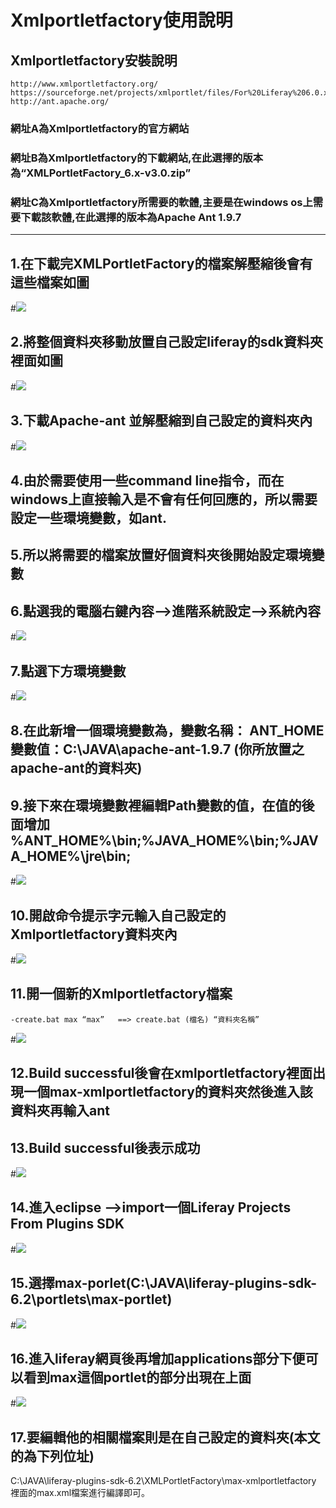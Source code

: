 # Xmlportletfactory使用說明

## Xmlportletfactory安裝說明

	http://www.xmlportletfactory.org/ 
	https://sourceforge.net/projects/xmlportlet/files/For%20Liferay%206.0.x/
	http://ant.apache.org/

### 網址A為Xmlportletfactory的官方網站
### 網址B為Xmlportletfactory的下載網站,在此選擇的版本為“XMLPortletFactory_6.x-v3.0.zip”
### 網址C為Xmlportletfactory所需要的軟體,主要是在windows os上需要下載該軟體,在此選擇的版本為Apache Ant 1.9.7

---

## 1.在下載完XMLPortletFactory的檔案解壓縮後會有這些檔案如圖

#![](image/XMLPortletFactory001.png)

## 2.將整個資料夾移動放置自己設定liferay的sdk資料夾裡面如圖

#![](image/XMLPortletFactory002.png)

## 3.下載Apache-ant 並解壓縮到自己設定的資料夾內

#![](image/XMLPortletFactory003.png)

## 4.由於需要使用一些command line指令，而在windows上直接輸入是不會有任何回應的，所以需要設定一些環境變數，如ant.

## 5.所以將需要的檔案放置好個資料夾後開始設定環境變數
## 6.點選我的電腦右鍵內容-->進階系統設定-->系統內容

#![](image/XMLPortletFactory004.png)

## 7.點選下方環境變數

#![](image/XMLPortletFactory005.png)

## 8.在此新增一個環境變數為，變數名稱： ANT_HOME  變數值：C:\JAVA\apache-ant-1.9.7 (你所放置之apache-ant的資料夾)

## 9.接下來在環境變數裡編輯Path變數的值，在值的後面增加  %ANT_HOME%\bin;%JAVA_HOME%\bin;%JAVA_HOME%\jre\bin;

#![](image/XMLPortletFactory006.png)

## 10.開啟命令提示字元輸入自己設定的Xmlportletfactory資料夾內

#![](image/XMLPortletFactory007.png)

## 11.開一個新的Xmlportletfactory檔案 
	-create.bat max “max”   ==>	create.bat (檔名) “資料夾名稱”

#![](image/XMLPortletFactory008.png)

## 12.Build successful後會在xmlportletfactory裡面出現一個max-xmlportletfactory的資料夾然後進入該資料夾再輸入ant
## 13.Build successful後表示成功

#![](image/XMLPortletFactory009.png)

## 14.進入eclipse -->import一個Liferay Projects From Plugins SDK

#![](image/XMLPortletFactory010.png)

## 15.選擇max-porlet(C:\JAVA\liferay-plugins-sdk-6.2\portlets\max-portlet)

#![](image/XMLPortletFactory011.png)

## 16.進入liferay網頁後再增加applications部分下便可以看到max這個portlet的部分出現在上面

#![](image/XMLPortletFactory012.png)

## 17.要編輯他的相關檔案則是在自己設定的資料夾(本文的為下列位址)
C:\JAVA\liferay-plugins-sdk-6.2\XMLPortletFactory\max-xmlportletfactory
裡面的max.xml檔案進行編譯即可。

